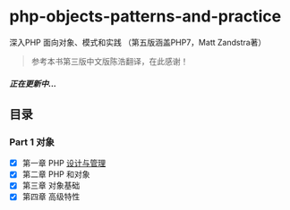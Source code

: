# php-objects-patterns-and-practice
深入PHP 面向对象、模式和实践 （第五版涵盖PHP7，Matt Zandstra著）

> 参考本书第三版中文版陈浩翻译，在此感谢！

##### 正在更新中...

## 目录
### Part 1 对象
 - [x] 第一章 PHP [设计与管理](https://github.com/kylesean/php-objects-patterns-and-practice/blob/master/%E7%AC%AC%E4%B8%80%E9%83%A8%E5%88%86%20%E5%AF%B9%E8%B1%A1/%E7%AC%AC%E4%B8%80%E7%AB%A0%20PHP%20%E8%AE%BE%E8%AE%A1%E4%B8%8E%E7%AE%A1%E7%90%86.md)
 - [x] 第二章 PHP 和对象
 - [x] 第三章 对象基础
 - [x] 第四章 高级特性
